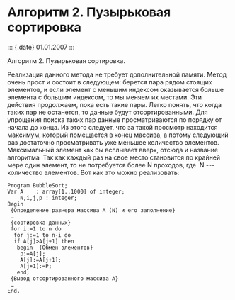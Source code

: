 Алгоритм 2. Пузырьковая сортировка
==================================

::: {.date}
01.01.2007
:::

Алгоритм 2. Пузырьковая сортировка.

Реализация данного метода не требует дополнительной памяти. Метод очень
прост и состоит в следующем: берется пара рядом стоящих элементов, и
если элемент с меньшим индексом оказывается больше элемента с большим
индексом, то мы меняем их местами. Эти действия продолжаем, пока есть
такие пары. Легко понять, что когда таких пар не останется, то данные
будут отсортированными. Для упрощения поиска таких пар данные
просматриваются по порядку от начала до конца. Из этого следует, что за
такой просмотр находится максимум, который помещается в конец массива, а
потому следующий раз достаточно просматривать уже меньшее количество
элементов. Максимальный элемент как бы всплывает вверх, отсюда и
название алгоритма  Так как каждый раз на свое место становится по
крайней мере один элемент, то не потребуется более N проходов, где  N
--- количество элементов. Вот как это можно реализовать:

    Program BubbleSort;
    Var A    : array[1..1000] of integer;
        N,i,j,p : integer;       
    Begin
     {Определение размера массива A (N) и его заполнение}
     …
     {сортировка данных}
     for i:=1 to n do
      for j:=1 to n-i do
      if A[j]>A[j+1] then
       begin  {Обмен элементов}
        p:=A[j];
        A[j]:=A[j+1];
        A[j+1]:=P;
       end;
     {Вывод отсортированного массива A}
     …
    End.
